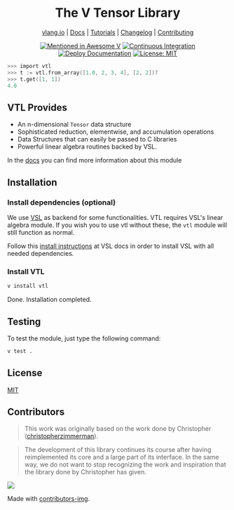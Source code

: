 <div align="center">
<h1>The V Tensor Library</h1>

[vlang.io](https://vlang.io) |
[Docs](https://vlang.github.io/vtl) |
[Tutorials](https://github.com/vlang/vtl/blob/main/docs/TUTORIAL.md) |
[Changelog](#) |
[Contributing](https://github.com/vlang/vtl/blob/main/CONTRIBUTING.md)

</div>
<div align="center">

[![Mentioned in Awesome V][awesomevbadge]][awesomevurl]
[![Continuous Integration][workflowbadge]][workflowurl]
[![Deploy Documentation][deploydocsbadge]][deploydocsurl]
[![License: MIT][licensebadge]][licenseurl]

</div>

```v ignore
>>> import vtl
>>> t := vtl.from_array([1.0, 2, 3, 4], [2, 2])?
>>> t.get([1, 1])
4.0
```

## VTL Provides

- An n-dimensional `Tensor` data structure
- Sophisticated reduction, elementwise, and accumulation operations
- Data Structures that can easily be passed to C libraries
- Powerful linear algebra routines backed by VSL.

In the [docs](https://vlang.github.io/vtl) you can find more information about this module

## Installation

### Install dependencies (optional)

We use [VSL](https://github.com/vlang/vsl) as backend for some functionalities.
VTL requires VSL's linear algebra module.
If you wish you to use vtl without these, the `vtl` module will still function as normal.

Follow this [install instructions](https://github.com/vlang/vsl#install-vsl-locally)
at VSL docs in order to install VSL with all needed dependencies.

### Install VTL

```sh
v install vtl
```

Done. Installation completed.

## Testing

To test the module, just type the following command:

```sh
v test .
```

## License

[MIT](LICENSE)

## Contributors

> This work was originally based on the work done by
> Christopher ([christopherzimmerman](https://github.com/christopherzimmerman)).

> The development of this library continues its course after having reimplemented its core
> and a large part of its interface. In the same way, we do not want to stop recognizing
> the work and inspiration that the library done by Christopher has given.

<a href="https://github.com/vlang/vtl/contributors">
  <img src="https://contrib.rocks/image?repo=vlang/vtl"/>
</a>

Made with [contributors-img](https://contrib.rocks).

[awesomevbadge]: https://awesome.re/mentioned-badge.svg
[workflowbadge]: https://github.com/vlang/vtl/actions/workflows/ci.yml/badge.svg
[deploydocsbadge]: https://github.com/vlang/vtl/actions/workflows/deploy-docs.yml/badge.svg
[licensebadge]: https://img.shields.io/badge/License-MIT-blue.svg
[awesomevurl]: https://github.com/vlang/awesome-v/blob/master/README.md#scientific-computing
[workflowurl]: https://github.com/vlang/vtl/actions/workflows/ci.yml
[deploydocsurl]: https://github.com/vlang/vtl/actions/workflows/deploy-docs.yml
[licenseurl]: https://github.com/vlang/vtl/blob/main/LICENSE
